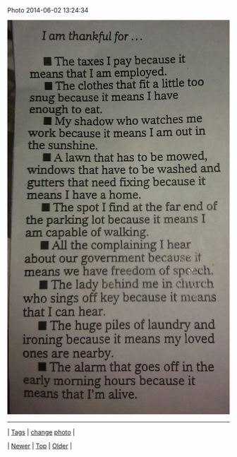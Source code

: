 <!--
title: Photo 2014-06-02 13
date: 2020-06-28T15:27:00.314Z
tags: change, photo
-->


Photo 2014-06-02 13:24:34

![](87593197796-0.jpg)

<!--BOTTOM-POST-NAVIGATION-->
---

| [Tags](tags.md) | [change](tag-change.md) [photo](tag-photo.md) |

| [Newer](87585696819.md) | [Top](index.md) | [Older](87607015544.md) |